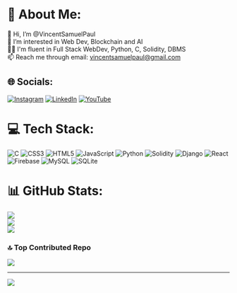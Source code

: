 # 💫 About Me:
👋 Hi, I’m @VincentSamuelPaul<br>👀 I’m interested in Web Dev, Blockchain and AI<br>👨‍💻 I'm fluent in Full Stack WebDev, Python, C, Solidity, DBMS<br>📫 Reach me through email: vincentsamuelpaul@gmail.com


## 🌐 Socials:
[![Instagram](https://img.shields.io/badge/Instagram-%23E4405F.svg?logo=Instagram&logoColor=white)](https://instagram.com/thefirstpaul) [![LinkedIn](https://img.shields.io/badge/LinkedIn-%230077B5.svg?logo=linkedin&logoColor=white)](https://linkedin.com/in/thatsvincentpaul) [![YouTube](https://img.shields.io/badge/YouTube-%23FF0000.svg?logo=YouTube&logoColor=white)](https://youtube.com/@vincentsampaul) 

# 💻 Tech Stack:
![C](https://img.shields.io/badge/c-%2300599C.svg?style=for-the-badge&logo=c&logoColor=white) ![CSS3](https://img.shields.io/badge/css3-%231572B6.svg?style=for-the-badge&logo=css3&logoColor=white) ![HTML5](https://img.shields.io/badge/html5-%23E34F26.svg?style=for-the-badge&logo=html5&logoColor=white) ![JavaScript](https://img.shields.io/badge/javascript-%23323330.svg?style=for-the-badge&logo=javascript&logoColor=%23F7DF1E) ![Python](https://img.shields.io/badge/python-3670A0?style=for-the-badge&logo=python&logoColor=ffdd54) ![Solidity](https://img.shields.io/badge/Solidity-%23363636.svg?style=for-the-badge&logo=solidity&logoColor=white) ![Django](https://img.shields.io/badge/django-%23092E20.svg?style=for-the-badge&logo=django&logoColor=white) ![React](https://img.shields.io/badge/react-%2320232a.svg?style=for-the-badge&logo=react&logoColor=%2361DAFB) ![Firebase](https://img.shields.io/badge/firebase-a08021?style=for-the-badge&logo=firebase&logoColor=ffcd34) ![MySQL](https://img.shields.io/badge/mysql-4479A1.svg?style=for-the-badge&logo=mysql&logoColor=white) ![SQLite](https://img.shields.io/badge/sqlite-%2307405e.svg?style=for-the-badge&logo=sqlite&logoColor=white)
# 📊 GitHub Stats:
![](https://github-readme-stats.vercel.app/api?username=VincentSamuelPaul&theme=neon&hide_border=false&include_all_commits=true&count_private=true)<br/>
![](https://github-readme-streak-stats.herokuapp.com/?user=VincentSamuelPaul&theme=neon&hide_border=false)<br/>
![](https://github-readme-stats.vercel.app/api/top-langs/?username=VincentSamuelPaul&theme=neon&hide_border=false&include_all_commits=true&count_private=true&layout=compact)

### 🔝 Top Contributed Repo
![](https://github-contributor-stats.vercel.app/api?username=VincentSamuelPaul&limit=5&theme=dark&combine_all_yearly_contributions=true)

---
[![](https://visitcount.itsvg.in/api?id=VincentSamuelPaul&icon=8&color=6)](https://visitcount.itsvg.in)

<!-- Proudly created with GPRM ( https://gprm.itsvg.in ) -->
